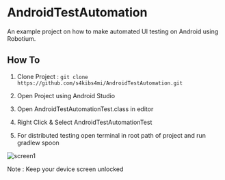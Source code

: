# AndroidTestAutomation
An example project on how to make automated UI testing on Android using Robotium.

## How To

1. Clone Project :
`git clone https://github.com/s4kibs4mi/AndroidTestAutomation.git`

2. Open Project using Android Studio
3. Open AndroidTestAutomationTest.class in editor
4. Right Click & Select AndroidTestAutomationTest
5. For distributed testing open terminal in root path of project and run gradlew spoon


![screen1](https://github.com/s4kibs4mi/AndroidTestAutomation/blob/master/screenshots/screentest.png "Screen Shot 1")

Note : Keep your device screen unlocked
